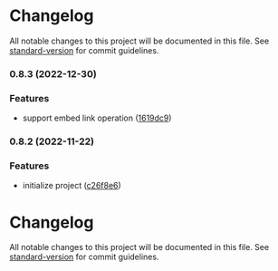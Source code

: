 # Changelog

All notable changes to this project will be documented in this file. See [standard-version](https://github.com/conventional-changelog/standard-version) for commit guidelines.

### 0.8.3 (2022-12-30)


### Features

* support embed link operation ([1619dc9](https://github.com/apitable/sdk/commit/1619dc926dc28846d3addaf65b4d8ad6cedc57e5))

### 0.8.2 (2022-11-22)


### Features

* initialize project ([c26f8e6](https://github.com/apitable/sdk/commit/c26f8e6e72bc0b565046ff7d9f8f7d712a404d2e))

# Changelog

All notable changes to this project will be documented in this file. See [standard-version](https://github.com/conventional-changelog/standard-version) for commit guidelines.

